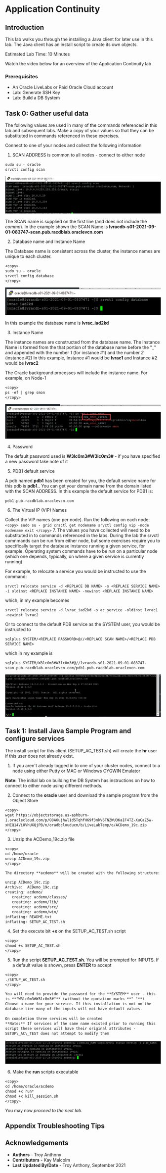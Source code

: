 # Application Continuity

## Introduction

This lab walks you through the installing a Java client for later use in this lab. The Java client has an install script to create its own objects.

Estimated Lab Time: 10 Minutes

Watch the video below for an overview of the Application Continuity lab
[](youtube:KkwxbwII3O4)


### Prerequisites
- An Oracle LiveLabs or Paid Oracle Cloud account
- Lab: Generate SSH Key
- Lab: Build a DB System

## Task 0: Gather useful data
The following values are used in many of the commands referenced in this lab and subsequent labs. Make a copy of your values so that they can be substituted in commands referenced in these exercises.

Connect to one of your nodes and collect the following information

1. SCAN ADDRESS is common to all nodes - connect to either node


````
sudo su - oracle
srvctl config scan
````
   ![](./images/scanName.png " ")

The SCAN name is supplied on the first line (and does not include the *comma*). In the example shown the SCAN Name is **lvracdb-s01-2021-09-01-083747-scan.pub.racdblab.oraclevcn.com**

2. Database name and Instance Name

The Database name is consistent across the cluster, the instance names are unique to each cluster.

````
<copy>
sudo su - oracle
srvctl config database
</copy>
````
   ![](./images/dbName.png " ")     

In this example the database name is **lvrac_iad2kd**

3. Instance Name

The instance names are constructed from the database name. The Instance Name is formed from the that portion of the database name before the "\_" and appended with the number *1* (for instance \#1) and the number *2* (instance \#2)
In this example, Instance \#1 would be **lvrac1** and Instance \#2 would be **lvrac2**

The Oracle background processes will include the instance name. For example, on Node-1

````
<copy>
ps -ef | grep smon
</copy>
````
   ![](./images/smonName.png " ")

4. Password

The default password used is **W3lc0m3#W3lc0m3#** - if you have specified a new password take note of it

5. PDB1 default service

A pdb named **pdb1** has been created for you, the default service name for this pdb is **pdb1.<your domain name>**. You can get your domain name from the domain listed with the SCAN ADDRESS.
In this example the default service for PDB1 is:

````
pdb1.pub.racdblab.oraclevcn.com
````

6. The Virtual IP (VIP) Names

Collect the VIP names (one per node). Run the following on each node:
    ````
    <copy>
    sudo su - grid
    crsctl get nodename
    srvctl config vip -node nodename
    exit
    </copy>
    ````
7. The values you have collected will need to be substituted in to commands referenced in the labs. During the lab the srvctl comnmands can be run from either node, but some exercises require you to specifically target the database instance running a given service, for example. Operating system commands have to be run on a particular node (which one depends, typically, on where a given service is currently running).

For example, to relocate a service you would be instructed to use the command:
````
srvctl relocate service -d <REPLACE DB NAME> -s <REPLACE SERVICE NAME> -i oldinst <REPLACE INSTANCE NAME> -newinst <REPLACE INSTANCE NAME>
````

which, in my example becomes

````
srvctl relocate service -d lvrac_iad2kd -s ac_service -oldinst lvrac1 -newinst lvrac2
````
Or to connect to the default PDB service as the SYSTEM user, you would be instructed to

````
sqlplus SYSTEM/<REPLACE PASSWORD>@//<REPLACE SCAN NAME>/<REPLACE PDB SERVICE NAME>
````
which in my example is

````
sqlplus SYSTEM/W3lc0m3#W3lc0m3#@//lvracdb-s01-2021-09-01-083747-scan.pub.racdblab.oraclevcn.com/pdb1.pub.racdblab.oraclevcn.com
````

![](./images/sqlplusLogin.png " ")

## Task 1:  Install Java Sample Program and configure services

The install script for this client (SETUP\_AC\_TEST.sh) will create the **hr** user if this user does not already exist.

1.  If you aren't already logged in to one of your cluster nodes, connect to a node using either Putty or MAC or Windows CYGWIN Emulator

**Note:** The initial lab on building the DB System has instructions on how to connect to either node using different methods.

2. Connect to the **oracle** user and download the sample program from the Object Store

````
<copy>
wget https://objectstorage.us-ashburn-1.oraclecloud.com/p/O8AOujhwl1dSTqhfH69f3nkV6TNZWU3KaIF4TZ-XuCaZ5w-xHEQ14ViOVhUXQjPB/n/oradbclouducm/b/LiveLabTemp/o/ACDemo_19c.zip
</copy>
````
3. Unzip the ACDemo_19c.zip file
````
<copy>
cd /home/oracle
unzip ACDemo_19c.zip
</copy>
````
    The directory **acdemo** will be created with the following structure:

````
unzip ACDemo_19c.zip
Archive:  ACDemo_19c.zip
creating: acdemo/
   creating: acdemo/classes/
   creating: acdemo/lib/
   creating: acdemo/src/
   creating: acdemo/win/
inflating: README.txt
inflating: SETUP_AC_TEST.sh
````
4. Set the execute bit **+x** on the SETUP\_AC\_TEST.sh script

````
<copy>
chmod +x SETUP_AC_TEST.sh
</copy>
````
5. Run the script **SETUP\_AC\_TEST.sh**. You will be prompted for INPUTS. If a default value is shown, press **ENTER** to accept

````
<copy>
./SETUP_AC_TEST.sh
</copy>
````

    You will need to provide the password for the **SYSTEM** user - this is **"W3lc0m3#W3lc0m3#"** (without the quotation marks **" "**)
    Choose a name for your service. If this installation is not on the database tier many of the inputs will not have default values.

    On completion three services will be created
    **Note:** If services of the same name existed prior to running this script these services will have their original attributes - SETUP\_AC\_TEST does not attempt to modify them

   ![](./images/setup_service_list.png " ")

6. Make the **run** scripts executable

````
<copy>
cd /home/oracle/acdemo
chmod +x run*
chmod +x kill_session.sh
</copy>
````

You may now *proceed to the next lab*.  

## Appendix Troubleshooting Tips

## Acknowledgements
* **Authors** - Troy Anthony
* **Contributors** - Kay Malcolm
* **Last Updated By/Date** - Troy Anthony, September 2021
